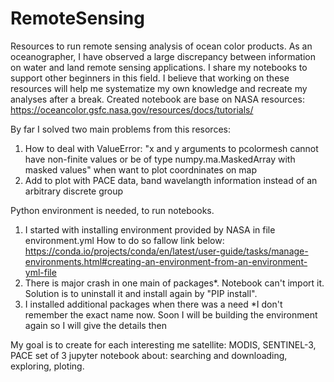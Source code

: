 # RemoteSensing
Resources to run remote sensing analysis of ocean color products.
As an oceanographer, I have observed a large discrepancy between information on water and land remote sensing applications.
I share my notebooks to support other beginners in this field. 
I believe that working on these resources will help me systematize my own knowledge and recreate my analyses after a break.
Created notebook are base on NASA resources: https://oceancolor.gsfc.nasa.gov/resources/docs/tutorials/

By far I solved two main problems from this resorces:
1) How to deal with ValueError: "x and y arguments to pcolormesh cannot have non-finite values or be of type numpy.ma.MaskedArray with masked values" when want to plot coordninates on map
2) Add to plot with PACE data, band wavelangth information instead of an arbitrary discrete group

Python environment is needed, to run notebooks. 
1) I started with installing environment provided by NASA in file environment.yml How to do so fallow link below:
https://conda.io/projects/conda/en/latest/user-guide/tasks/manage-environments.html#creating-an-environment-from-an-environment-yml-file
2) There is major crash in one main of packages*. Notebook can't import it. Solution is to uninstall it and install again by "PIP install".
3) I installed additional packages when there was a need
*I don't remember the exact name now. Soon I will be building the environment again so I will give the details then

My goal is to create for each interesting me satellite: MODIS, SENTINEL-3, PACE set of 3 jupyter notebook about:
searching and downloading, exploring, ploting.
